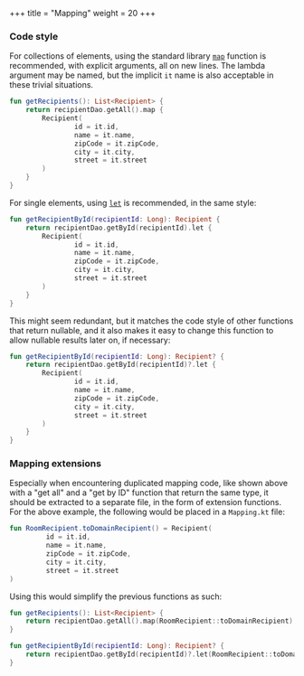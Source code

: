+++
title = "Mapping"
weight = 20
+++

### Code style

For collections of elements, using the standard library [`map`](https://kotlinlang.org/api/latest/jvm/stdlib/kotlin.collections/map.html) function is recommended, with explicit arguments, all on new lines. The lambda argument may be named, but the implicit `it` name is also acceptable in these trivial situations.

```kotlin
fun getRecipients(): List<Recipient> {
    return recipientDao.getAll().map {
        Recipient(
                id = it.id,
                name = it.name,
                zipCode = it.zipCode,
                city = it.city,
                street = it.street
        )
    }
}
```

For single elements, using [`let`](https://kotlinlang.org/api/latest/jvm/stdlib/kotlin/let.html) is recommended, in the same style:

```kotlin
fun getRecipientById(recipientId: Long): Recipient {
    return recipientDao.getById(recipientId).let {
        Recipient(
                id = it.id,
                name = it.name,
                zipCode = it.zipCode,
                city = it.city,
                street = it.street
        )
    }
}
```

This might seem redundant, but it matches the code style of other functions that return nullable, and it also makes it easy to change this function to allow nullable results later on, if necessary:

```kotlin
fun getRecipientById(recipientId: Long): Recipient? {
    return recipientDao.getById(recipientId)?.let {
        Recipient(
                id = it.id,
                name = it.name,
                zipCode = it.zipCode,
                city = it.city,
                street = it.street
        )
    }
}
```

### Mapping extensions

Especially when encountering duplicated mapping code, like shown above with a "get all" and a "get by ID" function that return the same type, it should be extracted to a separate file, in the form of extension functions. For the above example, the following would be placed in a `Mapping.kt` file:

```kotlin
fun RoomRecipient.toDomainRecipient() = Recipient(
         id = it.id,
         name = it.name,
         zipCode = it.zipCode,
         city = it.city,
         street = it.street
)
 ```
 
Using this would simplify the previous functions as such:
 
 ```kotlin
 fun getRecipients(): List<Recipient> {
     return recipientDao.getAll().map(RoomRecipient::toDomainRecipient)
 }
 
 fun getRecipientById(recipientId: Long): Recipient? {
     return recipientDao.getById(recipientId)?.let(RoomRecipient::toDomainRecipient)
 }
 ```
